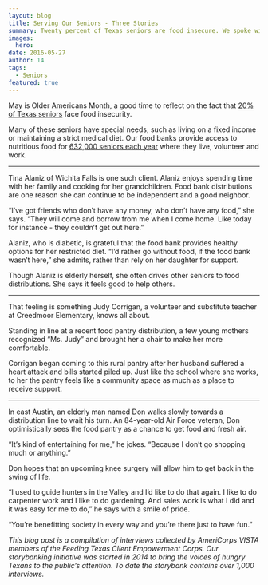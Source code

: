 ```yaml
---
layout: blog
title: Serving Our Seniors - Three Stories
summary: Twenty percent of Texas seniors are food insecure. We spoke with three of them. 
images:
  hero: 
date: 2016-05-27
author: 14
tags: 
  - Seniors
featured: true
---
```

May is Older Americans Month, a good time to reflect on the fact that [20% of Texas seniors]( http://www.nfesh.org/wp-content/uploads/2015/04/2012-to-2013-comp-Alpha.pdf) face food insecurity. 

Many of these seniors have special needs, such as living on a fixed income or maintaining a strict medical diet. Our food banks provide access to nutritious food for [632,000 seniors each year]( http://www.feedingtexas.org/product/2014/11/01-Hunger-In-America-2014-Texas-Report) where they live, volunteer and work. 

---

Tina Alaniz of Wichita Falls is one such client. Alaniz enjoys spending time with her family and cooking for her grandchildren. Food bank distributions are one reason she can continue to be independent and a good neighbor. 

“I’ve got friends who don’t have any money, who don’t have any food,” she says. “They will come and borrow from me when I come home. Like today for instance - they couldn’t get out here.” 

Alaniz, who is diabetic, is grateful that the food bank provides healthy options for her restricted diet. “I’d rather go without food, if the food bank wasn’t here,” she admits, rather than rely on her daughter for support. 

Though Alaniz is elderly herself, she often drives other seniors to food distributions. She says it feels good to help others.  

---

That feeling is something Judy Corrigan, a volunteer and substitute teacher at Creedmoor Elementary, knows all about. 

Standing in line at a recent food pantry distribution, a few young mothers recognized “Ms. Judy” and brought her a chair to make her more comfortable. 

Corrigan began coming to this rural pantry after her husband suffered a heart attack and bills started piled up. Just like the school where she works, to her the pantry feels like a community space as much as a place to receive support. 

---

In east Austin, an elderly man named Don walks slowly towards a distribution line to wait his turn. An 84-year-old Air Force veteran, Don optimistically sees the food pantry as a chance to get food and fresh air. 

“It’s kind of entertaining for me,” he jokes. “Because I don’t go shopping much or anything.” 

Don hopes that an upcoming knee surgery will allow him to get back in the swing of life.

“I used to guide hunters in the Valley and I’d like to do that again. I like to do carpenter work and I like to do gardening. And sales work is what I did and it was easy for me to do,” he says with a smile of pride. 

“You’re benefitting society in every way and you’re there just to have fun.” 

*This blog post is a compilation of interviews collected by AmeriCorps VISTA members of the Feeding Texas Client Empowerment Corps. Our storybanking initiative was started in 2014 to bring the voices of hungry Texans to the public’s attention. To date the storybank contains over 1,000 interviews.*
